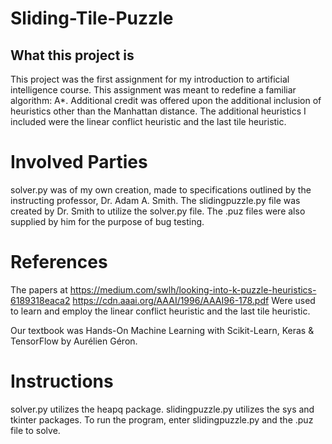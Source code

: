 # Sliding-Tile-Puzzle

## What this project is
This project was the first assignment for my introduction to artificial intelligence course. This assignment was meant to redefine a familiar algorithm: A*. Additional credit was offered upon the additional inclusion of heuristics other than the Manhattan distance. The additional heuristics I included were the linear conflict heuristic and the last tile heuristic.

# Involved Parties
solver.py was of my own creation, made to specifications outlined by the instructing professor, Dr. Adam A. Smith. The slidingpuzzle.py file was created by Dr. Smith to utilize the solver.py file. The .puz files were also supplied by him for the purpose of bug testing.

# References
The papers at
https://medium.com/swlh/looking-into-k-puzzle-heuristics-6189318eaca2
https://cdn.aaai.org/AAAI/1996/AAAI96-178.pdf
Were used to learn and employ the linear conflict heuristic and the last tile heuristic.

Our textbook was Hands-On Machine Learning with Scikit-Learn, Keras & TensorFlow by Aurélien Géron.
# Instructions
solver.py utilizes the heapq package.
slidingpuzzle.py utilizes the sys and tkinter packages.
To run the program, enter slidingpuzzle.py and the .puz file to solve.